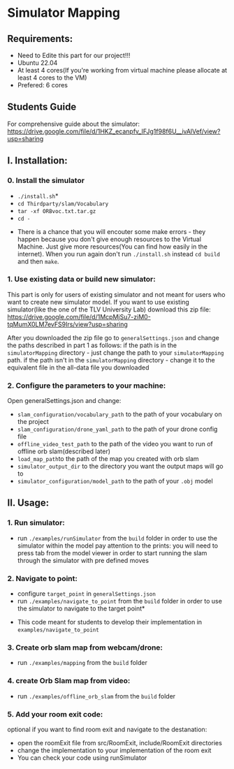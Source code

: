 # Simulator Mapping

## Requirements:
- Need to Edite this part for our project!!!
- Ubuntu 22.04
- At least 4 cores(If you're working from virtual machine please allocate at least 4 cores to the VM)
- Prefered: 6 cores

## Students Guide

For comprehensive guide about the simulator: 
https://drive.google.com/file/d/1HKZ_ecanpfv_IFJg1f98f6U__ivAlVef/view?usp=sharing

## I. Installation:

### 0. Install the simulator
- `./install.sh`*
- `cd Thirdparty/slam/Vocabulary`
- `tar -xf ORBvoc.txt.tar.gz`
- `cd -`

* There is a chance that you will encouter some make errors - they happen because you don't give enough resources to the Virtual Machine. Just give more resources(You can find how easily in the internet). When you run again don't run `./install.sh` instead `cd build` and then `make`.

### 1. Use existing data or build new simulator:
This part is only for users of existing simulator and not meant for users who want to create new simulator model.
If you want to use existing simulator(like the one of the TLV University Lab) download this zip file:
https://drive.google.com/file/d/1McpMjSu7-ziM0-tqMumX0LM7evFS9Irs/view?usp=sharing

After you downloaded the zip file go to `generalSettings.json` and change the paths described in part 1 as follows:
if the path is in the `simulatorMapping` directory - just change the path to your `simulatorMapping` path.
if the path isn't in the `simulatorMapping` directory - change it to the equivalent file in the all-data file you downloaded

### 2. Configure the parameters to your machine:
Open generalSettings.json and change:
- `slam_configuration/vocabulary_path` to the path of your vocabulary on the project
- `slam_configuration/drone_yaml_path` to the path of your drone config file
- `offline_video_test_path` to the path of the video you want to run of offline orb slam(described later)
- `load_map_path`to the path of the map you created with orb slam
- `simulator_output_dir` to the directory you want the output maps will go to
- `simulator_configuration/model_path` to the path of your `.obj` model


## II. Usage:
### 1. Run simulator:
- run `./examples/runSimulator` from the `build` folder in order to use the simulator within the model
pay attention to the prints:
you will need to press tab from the model viewer in order to start running the slam through the simulator with pre defined moves

### 2. Navigate to point:
- configure `target_point` in `generalSettings.json`
- run `./examples/navigate_to_point` from the `build` folder in order to use the simulator to navigate to the target point*

* This code meant for students to develop their implementation in `examples/navigate_to_point`

### 3. Create orb slam map from webcam/drone:
- run `./examples/mapping` from the `build` folder

### 4. create Orb Slam map from video:
- run `./examples/offline_orb_slam` from the `build` folder

### 5. Add your room exit code:
optional if you want to find room exit and navigate to the destanation:
- open the roomExit file from src/RoomExit, include/RoomExit directories
- change the implementation to your implementation of the room exit
- You can check your code using runSimulator
